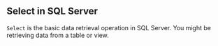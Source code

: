 ## Select in SQL Server

`Select` is the basic data retrieval operation in SQL Server. You might be retrieving data from a table or view.

